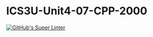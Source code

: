 # ICS3U-Unit4-07-CPP-2000

[![GitHub's Super Linter](https://github.com/sydneykuhn/ICS3U-Unit4-07-CPP-2000/workflows/GitHub's%20Super%20Linter/badge.svg)](https://github.com/sydneykuhn/ICS3U-Unit4-07-CPP-2000)
